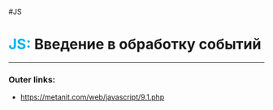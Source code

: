 #JS
# <font color="#00b0f0">JS:</font> Введение в обработку событий
---
### Outer links:
- https://metanit.com/web/javascript/9.1.php